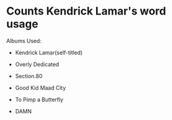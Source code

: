 # Counts Kendrick Lamar's word usage

Albums Used:

* Kendrick Lamar(self-titled)

* Overly Dedicated

* Section.80

* Good Kid Maad City

* To Pimp a Butterfly

* DAMN
